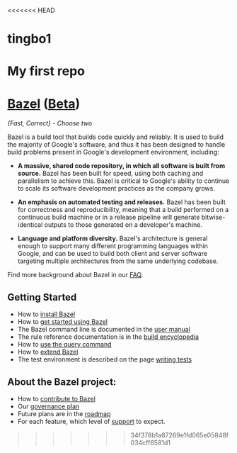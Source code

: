 <<<<<<< HEAD
# tingbo1
My first repo
=======
# [Bazel](http://bazel.build) ([Beta](http://bazel.build/roadmap.html#beta))

*{Fast, Correct} - Choose two*

Bazel is a build tool that builds code quickly and reliably. It is used to build
the majority of Google's software, and thus it has been designed to handle
build problems present in Google's development environment, including:

* **A massive, shared code repository, in which all software is built from
source.** Bazel has been built for speed, using both caching and parallelism
to achieve this. Bazel is critical to Google's ability to continue
to scale its software development practices as the company grows.

* **An emphasis on automated testing and releases.** Bazel has
been built for correctness and reproducibility, meaning that a build performed
on a continuous build machine or in a release pipeline will generate
bitwise-identical outputs to those generated on a developer's machine.

* **Language and platform diversity.** Bazel's architecture is general enough to
support many different programming languages within Google, and can be
used to build both client and server software targeting multiple
architectures from the same underlying codebase.

Find more background about Bazel in our [FAQ](http://bazel.build/faq.html).

## Getting Started

  * How to [install Bazel](http://bazel.build/docs/install.html)
  * How to [get started using Bazel](http://bazel.build/docs/getting-started.html)
  * The Bazel command line is documented in the  [user manual](http://bazel.build/docs/bazel-user-manual.html)
  * The rule reference documentation is in the [build encyclopedia](http://bazel.build/docs/be/overview.html)
  * How to [use the query command](http://bazel.build/docs/query.html)
  * How to [extend Bazel](http://bazel.build/docs/skylark/index.html)
  * The test environment is described on the page [writing tests](http://bazel.build/docs/test-encyclopedia.html)

## About the Bazel project:

  * How to [contribute to Bazel](http://bazel.build/contributing.html)
  * Our [governance plan](http://bazel.build/governance.html)
  * Future plans are in the [roadmap](http://bazel.build/roadmap.html)
  * For each feature, which level of [support](http://bazel.build/support.html) to expect.
>>>>>>> 34f378b1a87269e1fd065e05848f034cff6581d1
